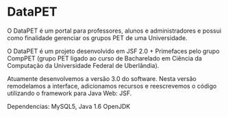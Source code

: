 DataPET
=======

O DataPET é um portal para professores, alunos e administradores e possui como finalidade gerenciar os grupos PET de uma Universidade.

O DataPET é um projeto desenvolvido em JSF 2.0 + Primefaces pelo grupo CompPET (grupo PET ligado ao curso de Bacharelado em Ciência da Computação da Universidade Federal de Uberlândia).

Atuamente desenvolvemos a versão 3.0 do software. Nesta versão remodelamos a interface, adicionamos recursos e reescrevemos o código utilizando o framework para Java Web: JSF. <br/>

Dependencias: MySQL5, Java 1.6 OpenJDK
